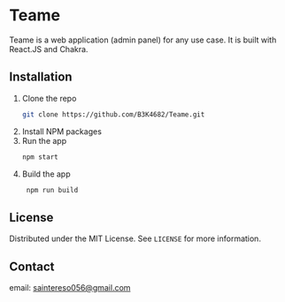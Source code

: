 # Teame

Teame is a web application (admin panel) for any use case. It is built with React.JS and Chakra.

## Installation

1. Clone the repo
   ```sh
   git clone https://github.com/B3K4682/Teame.git
   ```
2. Install NPM packages
3. Run the app
   ```sh
   npm start
   ```
4. Build the app
   ```sh
    npm run build
   ```

## License

Distributed under the MIT License. See `LICENSE` for more information.

## Contact
email: [saintereso056@gmail.com](mailto:saintereso056@gmail.com)
